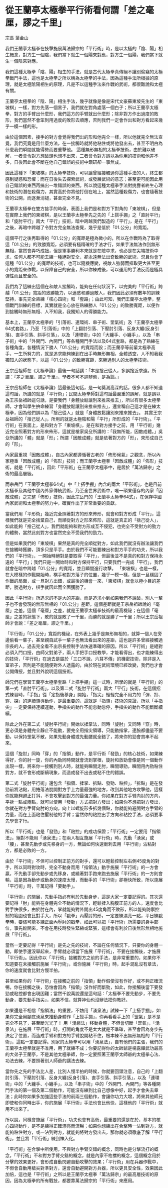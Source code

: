 # 從王蘭亭太極拳平行術看何謂「差之毫厘，謬之千里」

宗長
葉金山

我們王蘭亭太極拳在技擊施展萬法歸宗的「平行術」時，是以太極的「陰、陽」相生概念，對方生一個陰，我們當下就生一個陽來對應，對方生一個陽，我們當下就生一個陰來對應。

我們這種太極拳「陰、陽」相生的手法，就是古代太極拳真傳絕不讓別偷竊的太極拳戰鬥手法，這也是太極拳之所以稱為太極拳的手法，因為這種手法所根據的原理，就是太極隂陽相生的原理，凡是不以這種手法來作戰的武術，都很難說和太極有關。

王蘭亭太極拳的「陰、陽」相生手法，幾乎就像是像是宋代文豪蘇東坡先生的「東坡棋」一樣，對方先落一個黑子，我們就在對角處落一個白子；所以王蘭亭太極拳，對方的手臂出什麼形，我們這方的手臂就出什麼形；除非對方作出過度的敗形，我們當然不會笨到用過度的敗形去順應，否則我們一定會作出和對方看起來幾乎一模一樣的形。

由於這個因素，接手的對方會覺得我們出的形和他完全一樣，所以他就完全無法查覺，我們究竟是用什麼方法，在一接觸時就將他粘住或將他發出去，甚至不明白為什麼我們瞬間就能得勢而要重擊他。
這種無形無相的太極拳技術，由於難以破解，一者會令對方想破頭也想不出來，二者會令對方誤以為你用的技術和他差不多，日後因此會不斷在他自己錯誤的技術中鑽研卻一事無成。

因此這種下「東坡棋」的太極拳技術，可以讓曾經接觸過你這種手法的人，終生都感到疑惑和恐懼；而在日後失去探索武術，或發展武術的意志；甚至更可能因此用自己錯誤的東西再搞出一堆錯誤的東西。所以說這種太極拳手法對挑釁者終生心理和技術的潛在殺傷力，其實高於你將他打倒在地上，當然這種殺傷力，也會隨著技術的公開，而逐漸消褪，甚至完全不見。

王蘭亭太極拳在雙方接手的時侯，表面上我們是和對方下對角的「東坡棋」，但是在實際上我們的東坡棋，是以王蘭亭太極拳先之先的「上搭手掤」之「直肘平行」和「旋肘平行」兩大「平行」技術，暗中跨越我們製造的「平行」，是在「平行」之後，再暗中跨越了令對方完全無法查覺，幾乎是低於「01.公分」的寬距。

這個平行之後再取得的「01.公分」的寬距是極為微小的，所以在作戰時為了取得這「01.公分」的致勝寬距，必須要有極精確的手法才行，如果手法無法作到無形無相，當然會弄巧成拙，但是軍事勝利本來就是在險中求，也必是在尖端技術中求，任何人都不可能去練一種絕對安全，卻永遠無法出奇致勝的武術。況且你會了這種「01.公分」的寬距的技術，也可以隨機應變，視敵人強弱而採取更大甚至更小的寬距來作戰，以保障自己的安全，所以你練成後，可以運用的手法反而是極具彈性而且安全的。

我們為了這練出這個在和敵人接觸時，能夠在任何狀況下，以完美的「平行術」跨越「01.公分」寬距的致勝能力，以迷惑和勝過敵人，我們因此必須有數年的訓練堅持，事先完全熟練「核心四術」和「套路」；由此可知，我們王蘭亭太極拳，整個戰鬥訓練的目標，其實就是全心放在熟練勝人「01.公分」的致勝寬距，以便作到接觸時無形無相、人不知我，我獨知人的得勝能力。

基本上，王蘭亭太極拳的「引落術、連環術、串子術、罡氣術」及「王蘭亭太極拳64式套路」，乃至「引落術」中的「上翻肘引落、下壓肘引落、反身大纏(反身引落)、直手引落、斜手引落」，以及「連環術」中的「大纏手、小纏手」，以及「串子術」中的「外開門、內開門」等各種開門手法以及64式套路，都是為了熟練在各種角度，各種情況下勝人「01.公分」的寬距而設；而王蘭亭等前輩太極拳高手，一生所努力的，就是追求能夠練到在出手時無形無相，全體透空，人不知我我獨知人的狀態下，以這「01.公分」的致勝寬距，來勝過別人的太極拳技術。

王宗岳祖師在《太極拳論》最後一句話講：「本是捨己從人，多誤捨近求遠。所謂：『差之毫厘，謬之千里』，學者不可不詳辨焉，是為論。」

王宗岳祖師在《太極拳論》這最後這句話，是一句莫測高深的話，很多人都不知道這句話，所講的就是「平行術」；民間太極拳師對這句話最嚴重的誤解，就是誤以為王宗岳祖師這句話，是要我們「身體放鬆讓別來推來推去」，所以有很多太極拳師，才會叫學生拚命練習「身體放鬆讓別來推來推去」，還宣稱自己這才是在練太極拳，因為他們誤以為「捨己從人」就是「身體放鬆讓別來推來推去」。
其實王宗岳祖師的「捨己從人」，所用的就是太極陰和陽「平行」所形成的「平行術」。「平行術」在表面上，是和對方下「東坡棋」，是在和對方接手之前，用「平行術」幾近完全照著對方的形來佈形，這就是槍家吳殳所講的：「我無所能，因敵成體。」吳殳所講的「體」就是「形」；所謂「因敵成體」就是依著對方的「形」，來形成自己的「形」。

內家最重視「因敵成體」，自古內家都遵循著古老的「佈形候氣」之觀念，所以內家極重「因敵成體」的「佈形」技術；而王蘭亭太極拳「因敵成體」的「佈形」技術，就是「平行術」，因此「平形術」在王蘭亭太極拳中，是居於「萬法歸宗」之術的最高層級。

而宗岳門「王蘭亭太極拳64式」中「上搭手掤」內含的兩大「平形術」，也是目前太極拳及其他中國內外家傳統武術，乃至全世界武術中，唯一碩果僅存的內家「因敵成體」之完整「佈形」技術，因此宗岳門的「王蘭亭太極拳64式」，在保存中國內家武術和太極拳的努力中，確實作出了非常重要的貢獻。

當我們用「平形術」幾近完全照著對方的形來佈形，就會和對方形成「平行」，這樣我們就是完全捨棄自己，而順從對方之形來佈形，這就是真正的「捨己從人」，如此能夠「捨己從人」，我們就能夠和對方形成互不侵犯，也完全不受對方的勁力的體勢，當然此刻對方也當然完全不受我們的勁力。

但是如果我們的「東坡棋」果然是真的完全順從對方，如此我們就沒有辦法讓我們在接觸時獲勝，頂多只是平手。由於我們不可能要練出和對方平手的功夫，所以我們的「平行術」，一開始時絕對是要取得「平行」，但最後並不是真的和對方保持永遠的「平行」；我們只是一開始時和對方保持平行，只要我們一完成「平行」，我們就會在暗中跨越「01.公分」的寬距，並且瞬間進行攻擊。
「東坡棋」也是一樣，在大模樣的作戰開始時，棋手和對方落子的位置，幾乎一模一樣，但是一旦穩固了作戰的局面，或一旦對方出錯，或最後的機會一來，「東坡棋」就會以極小目的差距，勝過對方，棋手就因此而全面獲勝了。

因此「平行術」所追求的不是大的差距，而是追求小到如果我們不說破，別人一輩子也不會發現的無形無相的「01.公分」差距，這個差距就是王宗岳祖師說的「毫厘」之差。這個「毫厘」之差，就是王蘭亭太極拳技術的最高機祕；在這個「毫厘」之差的狀態下，敗的就是敗了一千里，而勝的就是勝了一千里；所以王宗岳祖師才會說：「差之毫厘，謬之千里。」

「平行術」「01.公分」寬距的機祕，在外表上幾乎是無形無相的，就算一個人在旁邊偷看一輩子，甚至親自試手一輩子也無法看出來的差距，這也是許多曾經接觸過宗長的人，過去完全看不出宗長控制手法快速準確的原因。所以「平行術」是絕對必須入門口授，由師父對弟子，兩人手把手口授教學，才能看得出，也才能練得出的技術，「平行術」在過去是屬於「三口不說，六耳不傳」的機密技術，除非是入室弟子，否則是不能隨便對外人透露的，由於現在武術環境已經改變，我們也才會公開傳授，並且對外說明這個技術。

師兄們在學習王蘭亭太極拳套路「上搭手掤」這一式時，所學的就是「平行術」的第一式「直肘平行術」，以及第二式「旋肘平行術」兩大「平行」技術，在這個招式練習時，「手指」從「定指後移身」開始，「指尖」輕輕完全不用力的「彈、扣、穿、探」的連續領導動作，是最重要的，這就是「指領」技術的見證，所以「手指尖」一定要保持連續運動，手指尖的動作不能忽動忽停，手指尖的動作不能斷斷續續。

除此之外在第二式「旋肘平行術」開始以揉掌法，同時「旋肘」又同時「穿」時，更必須是身體完全靜止不能動，要完全用指尖領導，只能動指掌，連腕都儘量不要動，以保持罡氣不散，如果先動身體或先動腰就全錯了，將來你的勁會貫串不起來。

這個「旋肘」同時「穿」的「指領」動作，是平行術「發勁」的核心技術，如果練得好，你的肘一旋，你的內勁同時間就會流到掌根，旋肘和放勁會像是同一個動作出現一樣，將來你一接觸到別人時，就能夠瞬間走肘，瞬間導勁，瞬間用內勁粘住對方，就不會形成斷續現象，而造成發不出去或粘不住的錯誤。

第二式「旋肘平行術」還包含「指領、揉掌、拆點、發勁、粘控」，「拆點」是在發勁前將沾點，用捲落法脫開對方手上力量最強的地方，改到其他地方攻擊他，這樣你就能夠避正打斜，不會攻擊到對方的最強力量。你如果在對方手臂向肘的方向，平拆一點或兩點，就可以使用「發勁」方式把對方發出；如果你不想把對方發出，你就在對方手臂向肘的方向，向上以螺旋形多拆幾個點，你就能夠避開對方手臂的力量，而在上面粘住壓制他的手臂；當然你的粘控出手方向和粘控手法，必須要事先學會才行。

所以「平行術」也是「發勁」和「粘控」的成功保證；「平行術」一定要用「指領法」，絕對不能用「湧泉法」；在兩人相互施展「平行術」時，先動「湧泉」或「腰」，甚至先動步或先移身的一方，無論如何快速衝刺去用「平行術」沾粘對方，都是必敗的一方。

由於「平行術」不但可以控制正前方的對手，還可以輕鬆控制左右側45度角的對手，所以同時對攻時，完全不動身而用「指領法」動手施展「平行術」的一方會贏，不先動手卻先動步或先移身，或繞著對手跑來跑去施展「平行術」的一方則會輸，這是因為動步或動身的速度太慢，而動手的「平行術」卻極快所致，所以施展「平行術」時，千萬記得「要動手」。

「平行術」的施展，先動手指必有利於先動身步，這是大家一定要記得的。其次還要記得「肘」能夠在身體完全不動的情況下，輕鬆揉入胸腹正前方的人，速度會比對手快很多，由於肘在內，掌就能夠對外開出45度角而不敗形，所以能夠防禦控制的範圍也會比對手大，所以「戳拳」內壓肘的形，一定要練漂亮一點，平日練戳拳時，要儘可能多練正面內壓肘的戳拳，如此可以把「平行術」所需要的身手部位，事先鬆開來，不會在用技時發生緊縮或緊張，這樣會有利於日後無形無相地施展「平行術」。

當然一定要記得「平行術」是先之先的技術，不論在任何情況下，只要你的身體一動，即使手還沒舉起來，手臂就必須當下施展「平行術」，不要在接觸後，才施展「平行術」。因此你以「平行術」接觸對方之前的手法，是非常重要的，如果你不知道要在未接觸前施展「平行術」，或你施展「平行術」時，起手混亂沒有章法，你的速度就會比對方慢半拍。

甚至如果你的「平行術」在接觸之前的「指領」動作假使沒有作好，或不夠正確流暢，你在接觸之後，恐怕會因為「指領」沒作好而斷勁，如此，你接觸後當下要發勁或粘控都會出現困難；當然千說萬說還是這句話：「太極拳不要先動步，不要先動身，要先動手指尖」，如果不信，就算神仙也沒辦法把你教好。

如果還是不相信「指領法」的重要，不妨用「湧泉法」試練一下「上搭手掤」，如果你完全用腳底湧泉來推動身體作「上搭手掤」，你再看看手上的「罡氣」是不是完全不見了，甚至斷光光了！
用「湧泉法」移動身體，不但會切斷「罡氣」，「湧泉法」在施展「平行術」時，打開的角度不是太大就是不準確，甚至會因為身步先決定了位置，而造成手臂和對方的手臂脫開粘不住，根本練不出無形無相的「平行術」，這點一定要記得。別家的太極拳可以用「湧泉法」，自有他們的主張，我們的王蘭亭太極拳就是不准用，用了就練不成；你要記得你的太師爺是楊露禪武功最高的大弟子王蘭亭，不是其他太極拳師，你一定要照著王蘭亭太師爺的太極拳心法、功法去練，不要照著別人師爺的講法去練。

當你先之先的手法比人差，比別人慢半拍的時候，你就要回頭注意，自己的「上翻肘引落、下壓肘引落、反身大纏(反身引落)、直手引落、斜手引落」，以及「連環術」中的「大纏手、小纏手」，以及「串子術」中的「外開門、內開門」等各種開門手法的第一個及第二個動作，可能沒有練到比自己想像中好，起手才會失去章法；此時你如果多加強這些手法的前兩三個動作，會讓你功力大增，將來其他師兄即使和你同時出手，你的施展「平行術」手法也會比他快，這樣他的「平行術」就用不出來了。

所以說，同樣會施展「平行術」，功夫也會有高低，最重要的還是在於，基本的核心四術動作，是不是練得正確漂亮而流暢；如果你想練出在合擊時一沾到對方，就能夠粘住對方，或一沾到對方，就能夠將對方發出去，那你就必須徹底了解「平行術」，並且將「平行術」練到神入化。

「平行術」在合擊中所使用，不與對方手臂交錯的概念，同時也是分擊流打的概念，「平行術」不和對方手臂交錯的概念，就是內家不格擋的概念，這個概念用於分擊的效果更好，會形成自動閃避自動攻擊的效果；「平行術」用在兵器作戰中，不但會自動用槍尖對準對方，還會自動避開對方兵器，所以更具安全性，效果因此加倍，這也是「平行術」之所以是王蘭亭太極拳「萬法歸宗」的最高層技術的原因，因為太極拳的所有戰技，都要靠萬法歸宗的「平行術」來應用。
